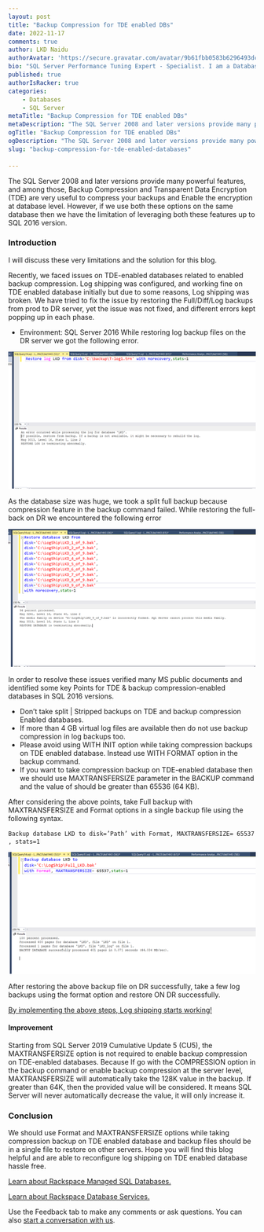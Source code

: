 ```yaml
---
layout: post
title: "Backup Compression for TDE enabled DBs"
date: 2022-11-17
comments: true
author: LKD Naidu
authorAvatar: 'https://secure.gravatar.com/avatar/9b61fbb0583b6296493dcfd3ce360e19'
bio: "SQL Server Performance Tuning Expert - Specialist. I am a Database technologist and SQL Server professional with years of IT and SQL Server experience. I am Microsoft Certified Professional and my areas of expertise are SQL Server disaster recovery, auditing, and compliance , Performance tuning , Designing & implementing High availability solutions and  DB Migration, providing RCA  to customers. The technologies currently working on are SQL Server, PowerShell, T-SQL, Oracle and AWS an Azure."
published: true
authorIsRacker: true
categories:
    - Databases
    - SQL Server
metaTitle: "Backup Compression for TDE enabled DBs"
metaDescription: "The SQL Server 2008 and later versions provide many powerful features, and among those, Backup Compression and Transparent Data Encryption (TDE) are very useful to compress your backups and Enable the encryption at database  level."
ogTitle: "Backup Compression for TDE enabled DBs"
ogDescription: "The SQL Server 2008 and later versions provide many powerful features, and among those, Backup Compression and Transparent Data Encryption (TDE) are very useful to compress your backups and Enable the encryption at database level."
slug: "backup-compression-for-tde-enabled-databases"

---
```


The SQL Server 2008 and later versions provide many powerful features, and among those, Backup Compression and Transparent Data Encryption (TDE) are very useful to compress your backups and Enable the encryption at database level. However, if  we use both these options on the same database then we have the limitation of leveraging both these features up to SQL 2016 version.

<!--more-->

### Introduction

I will discuss these very limitations and the solution for this blog. 

Recently, we faced issues on TDE-enabled databases related to enabled backup compression. Log shipping was configured, and working fine on TDE enabled database initially but due to some reasons, Log shipping was broken. We have tried to fix the issue by restoring the Full/Diff/Log backups from prod to DR server, yet the issue was not fixed, and different errors kept popping up in each phase. 
- Environment: SQL Server 2016 
While restoring log backup files on the DR server we got the following error. 

<img src=Picture1.png title="" alt="">

As the database size was huge, we took a split full backup because compression feature in the backup command failed. While restoring the  full-back on DR we encountered the following error 

<img src=Picture2.png title="" alt="">

In order to resolve these issues verified many MS public documents and identified some key Points for TDE & backup compression-enabled databases in SQL 2016 versions.

-	Don’t take split | Stripped backups on TDE and backup compression Enabled databases. 
-	If more than 4 GB virtual log files are available then do not use backup compression in log backups too. 
-	Please avoid using WITH INIT option while taking compression backups on  TDE enabled database. Instead use WITH FORMAT option in the backup command.
-	If you want to take compression backup on TDE-enabled database then we should use MAXTRANSFERSIZE parameter in the BACKUP command and the value of should be greater than 65536 (64 KB).

After considering the above points, take Full backup with MAXTRANSFERSIZE and Format options in a single backup file using the following syntax. 

```
Backup database LKD to disk=’Path’ with Format, MAXTRANSFERSIZE= 65537  , stats=1
```

<img src=Picture3.png title="" alt="">

After restoring the above backup file on DR successfully, take a few log backups using the format option and restore ON DR successfully. 

<u>  By implementing the above steps, Log shipping starts working!</u>

#### Improvement

Starting from SQL Server 2019 Cumulative Update 5 (CU5), the MAXTRANSFERSIZE option is not required to enable backup compression on TDE-enabled databases. Because If go with the COMPRESSION option in the backup command or enable backup compression at the server level, MAXTRANSFERSIZE will automatically take the 128K value in the backup. If greater than 64K, then the provided value will be considered. It means SQL Server will never automatically decrease the value, it will only increase it. 

### Conclusion

We should use Format and MAXTRANSFERSIZE options while taking compression backup on TDE enabled database and backup files should be in a single file to restore on other servers. Hope you will find this blog helpful and are able to reconfigure  log shipping on TDE enabled database hassle free. 


<a class="cta purple" id="cta" href="https://www.rackspace.com/data/managed-sql">Learn about Rackspace Managed SQL Databases.</a>

<a class="cta purple" id="cta" href="https://www.rackspace.com/data/databases"> Learn about Rackspace Database Services.</a>

Use the Feedback tab to make any comments or ask questions. You can also
[start a conversation with us](https://www.rackspace.com/contact).
